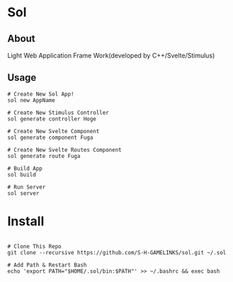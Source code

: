 # Sol
## About

Light Web Application Frame Work(developed by C++/Svelte/Stimulus)

## Usage

```
# Create New Sol App!
sol new AppName

# Create New Stimulus Controller
sol generate controller Hoge

# Create New Svelte Component
sol generate component Fuga

# Create New Svelte Routes Component
sol generate route Fuga

# Build App
sol build

# Run Server
sol server
```

# Install

```shell

# Clone This Repo
git clone --recursive https://github.com/S-H-GAMELINKS/sol.git ~/.sol

# Add Path & Restart Bash
echo 'export PATH="$HOME/.sol/bin:$PATH"' >> ~/.bashrc && exec bash
```
